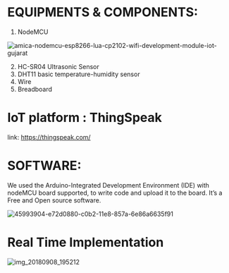 # EQUIPMENTS & COMPONENTS:
  1. NodeMCU
  
  ![amica-nodemcu-esp8266-lua-cp2102-wifi-development-module-iot-gujarat](https://user-images.githubusercontent.com/36074470/45994941-b7343400-c0b7-11e8-962b-d8e0befb9162.png)
  
  2. HC-SR04 Ultrasonic Sensor
  3. DHT11 basic temperature-humidity sensor
  4. Wire
  5. Breadboard
  
# IoT platform : ThingSpeak
  link: https://thingspeak.com/
  
 # SOFTWARE:
 We used the Arduino-Integrated Development Environment (IDE) with nodeMCU board supported, to write code and upload it to the board. It’s a Free and Open source software.
 
 ![45993904-e72d0880-c0b2-11e8-857a-6e86a6635f91](https://user-images.githubusercontent.com/36074470/45995128-97e9d680-c0b8-11e8-8169-a686e79fac25.jpg)
 
 # Real Time Implementation
 
 ![img_20180908_195212](https://user-images.githubusercontent.com/36074470/45995165-c7004800-c0b8-11e8-900b-40ce534958cf.jpg)
